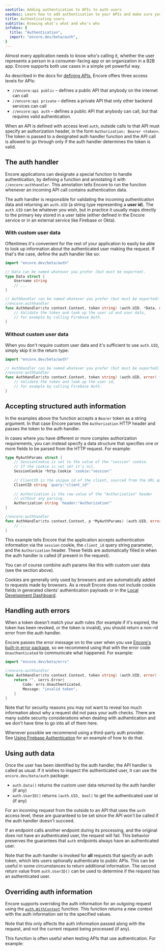 ```yaml
---
seotitle: Adding authentication to APIs to auth users
seodesc: Learn how to add authentication to your APIs and make sure you know who's calling your backend APIs.
title: Authenticating users
subtitle: Knowing what's what and who's who
infobox: {
  title: "Authentication",
  import: "encore.dev/beta/auth",
}
---
```

Almost every application needs to know who's calling it, whether the user
represents a person in a consumer-facing app or an organization in a B2B app.
Encore supports both use cases in a simple yet powerful way.

As described in the docs for [defining APIs](/docs/primitives/services-and-apis), Encore offers three access levels
for APIs:

* `//encore:api public` &ndash; defines a public API that anybody on the internet can call
* `//encore:api private` &ndash; defines a private API that only other backend services can call
* `//encore:api auth` &ndash; defines a public API that anybody can call, but that requires valid authentication.

When an API is defined with access level `auth`, outside calls to that API must specify
an authorization header, in the form `Authorization: Bearer <token>`. The token is passed to
a designated auth handler function and the API call is allowed to go through only if the
auth handler determines the token is valid.

## The auth handler

Encore applications can designate a special function to handle authentication,
by defining a function and annotating it with `//encore:authhandler`. This annotation
tells Encore to run the function whenever an incoming API call contains authentication data.

The auth handler is responsible for validating the incoming authentication data
and returning an `auth.UID` (a string type representing a **user id**). The `auth.UID`
can be whatever you wish, but in practice it usually maps directly to the primary key
stored in a user table (either defined in the Encore service or in an external service like Firebase or Okta).

### With custom user data

Oftentimes it's convenient for the rest of your application to easily be able to look up
information about the authenticated user making the request. If that's the case,
define the auth handler like so:

```go
import "encore.dev/beta/auth"

// Data can be named whatever you prefer (but must be exported).
type Data struct {
    Username string
    // ...
}

// AuthHandler can be named whatever you prefer (but must be exported).
//encore:authhandler
func AuthHandler(ctx context.Context, token string) (auth.UID, *Data, error) {
    // Validate the token and look up the user id and user data,
    // for example by calling Firebase Auth.
}
```

### Without custom user data

When you don't require custom user data and it's sufficient to use `auth.UID`,
simply skip it in the return type:

```go
import "encore.dev/beta/auth"

// AuthHandler can be named whatever you prefer (but must be exported).
//encore:authhandler
func AuthHandler(ctx context.Context, token string) (auth.UID, error) {
    // Validate the token and look up the user id,
    // for example by calling Firebase Auth.
}
```

## Accepting structured auth information

In the examples above the function accepts a `Bearer` token as a string argument.
In that case Encore parses the `Authorization` HTTP header and passes the token to the auth handler.

In cases where you have different or more complex authorization requirements, you can instead specify
a data structure that specifies one or more fields to be parsed from the HTTP request. For example:

```go
type MyAuthParams struct {
	// SessionCookie is set to the value of the "session" cookie.
	// If the cookie is not set it's nil.
	SessionCookie *http.Cookie `cookie:"session"`
	
	// ClientID is the unique id of the client, sourced from the URL query string.
	ClientID string `query:"client_id"`
	
	// Authorization is the raw value of the "Authorization" header
	// without any parsing.
	Authorization string `header:"Authorization"`
}

//encore:authhandler
func AuthHandler(ctx context.Context, p *MyAuthParams) (auth.UID, error) {
    // ...
}
```

This example tells Encore that the application accepts authentication information via
the `session` cookie, the `client_id` query string parameter, and the `Authorization` header.
These fields are automatically filled in when the auth handler is called (if present in the request).

You can of course combine auth params like this with custom user data (see the section above).

<Callout type="info">

Cookies are generally only used by browsers and are automatically added to requests made by browsers.
As a result Encore does not include cookie fields in generated clients' authentication payloads
or in the [Local Development Dashboard](/docs/observability/dev-dash).

</Callout>

## Handling auth errors

When a token doesn't match your auth rules (for example if it's expired, the token has been revoked, or the token is invalid), you should return a non-nil error from the auth handler.

Encore passes the error message on to the user when you use [Encore's built-in error package](errors), so we recommend using that with the error code `Unauthenticated` to communicate what happened. For example:

```go
import "encore.dev/beta/errs"

//encore:authhandler
func AuthHandler(ctx context.Context, token string) (auth.UID, error) {
    return "", &errs.Error{
        Code: errs.Unauthenticated,
        Message: "invalid token",
    }
}
```

<Callout type="important">

Note that for security reasons you may not want to reveal too much information about why a request did not pass your auth checks. There are many subtle security considerations when dealing with authentication and we don't have time to go into all of them here.

Whenever possible we recommend using a third-party auth provider.<br/>
See [Using Firebase Authentication](/docs/how-to/firebase-auth) for an example of how to do that.

</Callout>

## Using auth data

Once the user has been identified by the auth handler, the API handler is called
as usual. If it wishes to inspect the authenticated user, it can use the
`encore.dev/beta/auth` package:

- `auth.Data()` returns the custom user data returned by the auth handler (if any)
- `auth.UserID()` returns `(auth.UID, bool)` to get the authenticated user id (if any)

For an incoming request from the outside to an API that uses the `auth` access level,
these are guaranteed to be set since the API won't be called if the auth handler doesn't succeed.

<Callout type="info">

If an endpoint calls another endpoint during its processing, and the original
does not have an authenticated user, the request will fail. This behavior
preserves the guarantees that `auth` endpoints always have an authenticated user.

</Callout>

Note that the auth handler is invoked for **all** requests that specify an auth token,
which lets users optionally authenticate to public APIs. This can be useful in some
circumstances to return additional information. The second return value from `auth.UserID()`
can be used to determine if the request has an authenticated user.

## Overriding auth information

Encore supports overriding the auth information for an outgoing request using the
[`auth.WithContext`](https://pkg.go.dev/encore.dev/beta/auth#WithContext) function.
This function returns a new context with the auth information set to the specified values.

Note that this only affects the auth information passed along with the request, and not the
current request being processed (if any).

This function is often useful when testing APIs that use authentication. For example:
